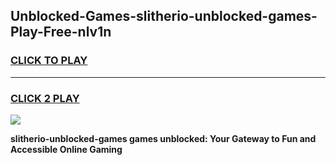 
## Unblocked-Games-slitherio-unblocked-games-Play-Free-nlv1n
<h3>
<a href="https://premium76.site?title=slitherio-unblocked-games&ref=12A">CLICK TO PLAY</a></h3>
<hr>

<h3>
<a href="https://premium76.site?title=slitherio-unblocked-games&ref=12A">CLICK 2 PLAY</a>
  
</h3>

<a href="https://premium76.site?title=slitherio-unblocked-games&ref=12A"><img src="https://clearcache.store/games.png"></a>


**slitherio-unblocked-games games unblocked: Your Gateway to Fun and Accessible Online Gaming**
